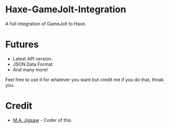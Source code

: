 # Haxe-GameJolt-Integration

A full integration of GameJolt to Haxe.

# Futures
* Latest API version.
* JSON Data Format.
* And many more!

Feel free to use it for whatever you want but credit me if you do that, thnak you.

# Credit
* [M.A. Jigsaw](https://github.com/MAJigsaw77) - Coder of this.